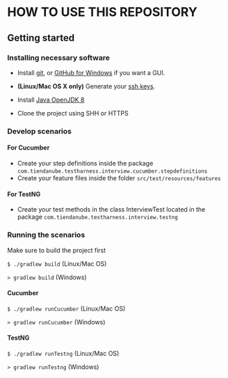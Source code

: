 # HOW TO USE THIS REPOSITORY
## Getting started

### Installing necessary software

* Install [git](http://git-scm.com/downloads), or [GitHub for Windows](http://windows.github.com/) if you want a GUI.

*  **(Linux/Mac OS X only)** Generate your [ssh keys](https://help.github.com/articles/generating-ssh-keys/).

* Install [Java OpenJDK 8](https://adoptopenjdk.net/)

* Clone the project using SHH or HTTPS

### Develop scenarios

#### For Cucumber
- Create your step definitions inside the package `com.tiendanube.testharness.interview.cucumber.stepdefinitions`
- Create your feature files inside the folder `src/test/resources/features`

#### For TestNG
- Create your test methods in the class InterviewTest located in the package `com.tiendanube.testharness.interview.testng`


### Running the scenarios
Make sure to build the project first
 
 `$ ./gradlew build` (Linux/Mac OS)
 
 `> gradlew build` (Windows)

#### Cucumber

`$ ./gradlew runCucumber` (Linux/Mac OS)

`> gradlew runCucumber` (Windows)

#### TestNG

`$ ./gradlew runTestng` (Linux/Mac OS)

`> gradlew runTestng` (Windows)
